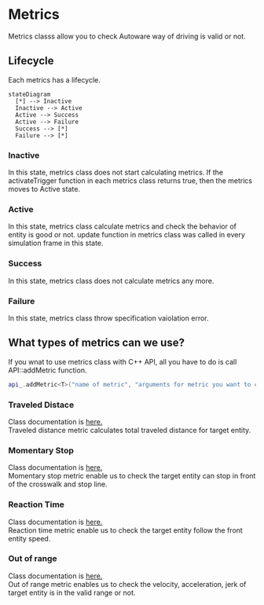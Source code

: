# Metrics

Metrics classs allow you to check Autoware way of driving is valid or not.

## Lifecycle

Each metrics has a lifecycle.

```mermaid
stateDiagram
  [*] --> Inactive
  Inactive --> Active
  Active --> Success
  Active --> Failure
  Success --> [*]
  Failure --> [*]
```
### Inactive
In this state, metrics class does not start calculating metrics.
If the activateTrigger function in each metrics class returns true, then the metrics moves to Active state.

### Active
In this state, metrics class calculate metrics and check the behavior of entity is good or not.
update function in metrics class was called in every simulation frame in this state.

### Success
In this state, metrics class does not calculate metrics any more.

### Failure
In this state, metrics class throw specification vaiolation error.

## What types of metrics can we use?

If you wnat to use metrics class with C++ API, all you have to do is call API::addMetric function.

```C++
api_.addMetric<T>("name of metric", "arguments for metric you want to check" ...);
```

### Traveled Distace
Class documentation is [here.](https://tier4.github.io/scenario_simulator_v2/package/traffic_simulator/markdown/Classes/classmetrics_1_1TraveledDistanceMetric/#public-functions)  
Traveled distance metric calculates total traveled distance for target entity.

### Momentary Stop

Class documentation is [here.](https://tier4.github.io/scenario_simulator_v2/package/traffic_simulator/markdown/Classes/classmetrics_1_1MomentaryStopMetric/)  
Momentary stop metric enable us to check the target entity can stop in front of the crosswalk and stop line.

### Reaction Time
Class documentation is [here.](https://tier4.github.io/scenario_simulator_v2/package/traffic_simulator/markdown/Classes/classmetrics_1_1ReactionTimeMetric/)  
Reaction time metric enable us to check the target entity follow the front entity speed.

### Out of range
Class documentation is [here.](https://tier4.github.io/scenario_simulator_v2/package/traffic_simulator/markdown/Classes/classmetrics_1_1OutOfRangeMetric/)  
Out of range metric enables us to check the velocity, acceleration, jerk of target entity is in the valid range or not.
